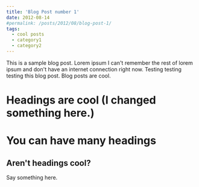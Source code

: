 ```yaml
---
title: 'Blog Post number 1'
date: 2012-08-14
#permalink: /posts/2012/08/blog-post-1/
tags:
  - cool posts
  - category1
  - category2
---
```


This is a sample blog post. Lorem ipsum I can't remember the rest of lorem ipsum and don't have an internet connection right now. Testing testing testing this blog post. Blog posts are cool.

Headings are cool (I changed something here.)
======

You can have many headings
======

Aren't headings cool?
------
Say something here.
